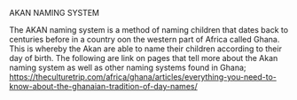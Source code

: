 AKAN NAMING SYSTEM

The AKAN naming system is a method of naming children that dates back to centuries before in a country oon the western part of Africa called Ghana.
This is whereby the Akan are able to name their children according to their day of birth.
The following are link on pages that tell more about the Akan naming system as well as other naming systems found in Ghana; https://theculturetrip.com/africa/ghana/articles/everything-you-need-to-know-about-the-ghanaian-tradition-of-day-names/
